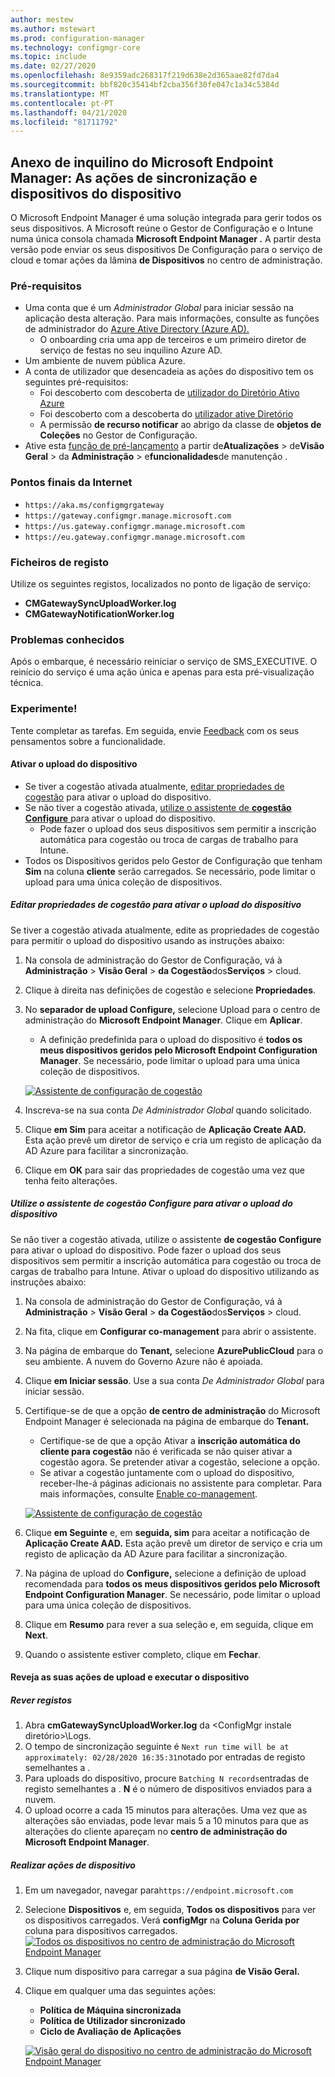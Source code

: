 ```yaml
---
author: mestew
ms.author: mstewart
ms.prod: configuration-manager
ms.technology: configmgr-core
ms.topic: include
ms.date: 02/27/2020
ms.openlocfilehash: 8e9359adc268317f219d638e2d365aae82fd7da4
ms.sourcegitcommit: bbf820c35414bf2cba356f30fe047c1a34c5384d
ms.translationtype: MT
ms.contentlocale: pt-PT
ms.lasthandoff: 04/21/2020
ms.locfileid: "81711792"
---
```

## <a name="microsoft-endpoint-manager-tenant-attach-device-sync-and-device-actions"></a><a name="bkmk_attach"></a>Anexo de inquilino do Microsoft Endpoint Manager: As ações de sincronização e dispositivos do dispositivo
<!--3555758 live 3/4/2020-->
O Microsoft Endpoint Manager é uma solução integrada para gerir todos os seus dispositivos. A Microsoft reúne o Gestor de Configuração e o Intune numa única consola chamada **Microsoft Endpoint Manager .** A partir desta versão pode enviar os seus dispositivos De Configuração para o serviço de cloud e tomar ações da lâmina **de Dispositivos** no centro de administração.

### <a name="prerequisites"></a>Pré-requisitos

- Uma conta que é um *Administrador Global* para iniciar sessão na aplicação desta alteração. Para mais informações, consulte as funções de administrador do [Azure Ative Directory (Azure AD).](https://docs.microsoft.com/azure/role-based-access-control/rbac-and-directory-admin-roles#azure-ad-administrator-roles)
   - O onboarding cria uma app de terceiros e um primeiro diretor de serviço de festas no seu inquilino Azure AD.
- Um ambiente de nuvem pública Azure.
- A conta de utilizador que desencadeia as ações do dispositivo tem os seguintes pré-requisitos:
   - Foi descoberto com descoberta de [utilizador do Diretório Ativo Azure](../../../../servers/deploy/configure/about-discovery-methods.md#azureaddisc)
   - Foi descoberto com a descoberta do [utilizador ative Diretório](../../../../servers/deploy/configure/about-discovery-methods.md#bkmk_aboutUser)
   - A permissão **de recurso notificar** ao abrigo da classe de **objetos de Coleções** no Gestor de Configuração.
- Ative esta [função de pré-lançamento](../../../../servers/manage/pre-release-features.md) a partir de**Atualizações** > de**Visão Geral** > da **Administração** > e**funcionalidades**de manutenção .

### <a name="internet-endpoints"></a>Pontos finais da Internet

- `https://aka.ms/configmgrgateway`
- `https://gateway.configmgr.manage.microsoft.com`
- `https://us.gateway.configmgr.manage.microsoft.com`
- `https://eu.gateway.configmgr.manage.microsoft.com`



### <a name="log-files"></a>Ficheiros de registo
Utilize os seguintes registos, localizados no ponto de ligação de serviço:

- **CMGatewaySyncUploadWorker.log**
- **CMGatewayNotificationWorker.log** 

### <a name="known-issues"></a>Problemas conhecidos

Após o embarque, é necessário reiniciar o serviço de SMS_EXECUTIVE. O reinício do serviço é uma ação única e apenas para esta pré-visualização técnica.

### <a name="try-it-out"></a>Experimente!

Tente completar as tarefas. Em seguida, envie [Feedback](../../../../understand/find-help.md#product-feedback) com os seus pensamentos sobre a funcionalidade.

#### <a name="enable-device-upload"></a>Ativar o upload do dispositivo

- Se tiver a cogestão ativada atualmente, [editar propriedades de cogestão](#bkmk_edit) para ativar o upload do dispositivo.
- Se não tiver a cogestão ativada, [utilize o assistente de **cogestão Configure** ](#bkmk_config) para ativar o upload do dispositivo.
   - Pode fazer o upload dos seus dispositivos sem permitir a inscrição automática para cogestão ou troca de cargas de trabalho para Intune.
- Todos os Dispositivos geridos pelo Gestor de Configuração que tenham **Sim** na coluna **cliente** serão carregados. Se necessário, pode limitar o upload para uma única coleção de dispositivos.   

##### <a name="edit-co-management-properties-to-enable-device-upload"></a><a name="bkmk_edit"></a>Editar propriedades de cogestão para ativar o upload do dispositivo

Se tiver a cogestão ativada atualmente, edite as propriedades de cogestão para permitir o upload do dispositivo usando as instruções abaixo:

1. Na consola de administração do Gestor de Configuração, vá à **Administração** > **Visão Geral** > **da Cogestão**dos**Serviços** > cloud.
1. Clique à direita nas definições de cogestão e selecione **Propriedades**.
1. No **separador de upload Configure,** selecione Upload para o centro de administração do **Microsoft Endpoint Manager**. Clique em **Aplicar**.
   - A definição predefinida para o upload do dispositivo é **todos os meus dispositivos geridos pelo Microsoft Endpoint Configuration Manager**. Se necessário, pode limitar o upload para uma única coleção de dispositivos.

   [![Assistente de configuração de cogestão](../../media/3555758-configure-upload.png)](../../media/3555758-configure-upload.png#lightbox)
1. Inscreva-se na sua conta *De Administrador Global* quando solicitado.
1. Clique **em Sim** para aceitar a notificação de **Aplicação Create AAD.** Esta ação prevê um diretor de serviço e cria um registo de aplicação da AD Azure para facilitar a sincronização.
1. Clique em **OK** para sair das propriedades de cogestão uma vez que tenha feito alterações.


##### <a name="use-the-configure-co-management-wizard-to-enable-device-upload"></a><a name="bkmk_config"></a>Utilize o assistente de cogestão Configure para ativar o upload do dispositivo
Se não tiver a cogestão ativada, utilize o assistente **de cogestão Configure** para ativar o upload do dispositivo. Pode fazer o upload dos seus dispositivos sem permitir a inscrição automática para cogestão ou troca de cargas de trabalho para Intune. Ativar o upload do dispositivo utilizando as instruções abaixo:

1. Na consola de administração do Gestor de Configuração, vá à **Administração** > **Visão Geral** > **da Cogestão**dos**Serviços** > cloud.
1. Na fita, clique em **Configurar co-management** para abrir o assistente.
1. Na página de embarque do **Tenant,** selecione **AzurePublicCloud** para o seu ambiente. A nuvem do Governo Azure não é apoiada.
1. Clique **em Iniciar sessão**. Use a sua conta *De Administrador Global* para iniciar sessão.
1. Certifique-se de que a opção **de centro de administração** do Microsoft Endpoint Manager é selecionada na página de embarque do **Tenant.**
   - Certifique-se de que a opção Ativar a **inscrição automática do cliente para cogestão** não é verificada se não quiser ativar a cogestão agora. Se pretender ativar a cogestão, selecione a opção.
   - Se ativar a cogestão juntamente com o upload do dispositivo, receber-lhe-á páginas adicionais no assistente para completar. Para mais informações, consulte [Enable co-management](../../../../../comanage/how-to-enable.md).

   [![Assistente de configuração de cogestão](../../media/3555758-comanagement-wizard.png)](../../media/3555758-comanagement-wizard.png#lightbox)
1. Clique **em Seguinte** e, em **seguida, sim** para aceitar a notificação de **Aplicação Create AAD.** Esta ação prevê um diretor de serviço e cria um registo de aplicação da AD Azure para facilitar a sincronização.
1. Na página de upload do **Configure,** selecione a definição de upload recomendada para **todos os meus dispositivos geridos pelo Microsoft Endpoint Configuration Manager**. Se necessário, pode limitar o upload para uma única coleção de dispositivos.
1. Clique em **Resumo** para rever a sua seleção e, em seguida, clique em **Next**.
1. Quando o assistente estiver completo, clique em **Fechar**.  


#### <a name="review-your-upload-and-perform-device-actions"></a><a name="bkmk_review"></a>Reveja as suas ações de upload e executar o dispositivo

##### <a name="review-logs"></a>Rever registos

1. Abra **cmGatewaySyncUploadWorker.log** da &lt;ConfigMgr instale diretório>\Logs.
1. O tempo de sincronização seguinte é `Next run time will be at approximately: 02/28/2020 16:35:31`notado por entradas de registo semelhantes a .
1. Para uploads do dispositivo, procure `Batching N records`entradas de registo semelhantes a . **N** é o número de dispositivos enviados para a nuvem. 
1. O upload ocorre a cada 15 minutos para alterações. Uma vez que as alterações são enviadas, pode levar mais 5 a 10 minutos para que as alterações do cliente apareçam no **centro de administração do Microsoft Endpoint Manager**.

##### <a name="perform-device-actions"></a>Realizar ações de dispositivo

1. Em um navegador, navegar para`https://endpoint.microsoft.com`
1. Selecione **Dispositivos** e, em seguida, **Todos os dispositivos** para ver os dispositivos carregados. Verá **configMgr** na **Coluna Gerida por** coluna para dispositivos carregados.
   [![Todos os dispositivos no centro de administração do Microsoft Endpoint Manager](../../media/3555758-all-devices.png)](../../media/3555758-all-devices.png#lightbox)
1. Clique num dispositivo para carregar a sua página **de Visão Geral.**
1. Clique em qualquer uma das seguintes ações:
   - **Política de Máquina sincronizada**
   - **Política de Utilizador sincronizado**
   - **Ciclo de Avaliação de Aplicações**

   [![Visão geral do dispositivo no centro de administração do Microsoft Endpoint Manager](../../media/3555758-device-overview-actions.png)](../../media/3555758-device-overview-actions.png#lightbox)